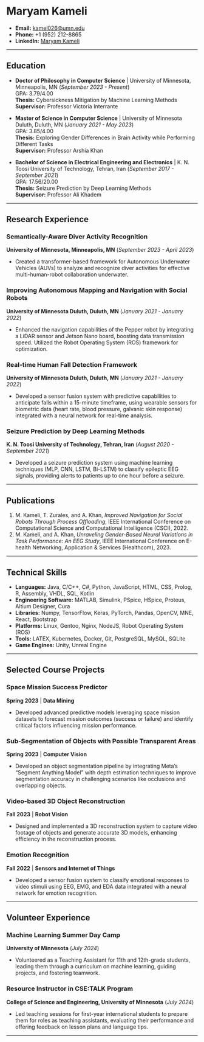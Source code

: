 # Maryam Kameli

- **Email:** [kamel026@umn.edu](mailto:kamel026@umn.edu)
- **Phone:** +1 (952) 212-8865
- **LinkedIn:** [Maryam Kameli](https://www.linkedin.com/in/maryam-kameli)

---

## **Education**
- **Doctor of Philosophy in Computer Science** | University of Minnesota, Minneapolis, MN (_September 2023 - Present_)  
  GPA: 3.79/4.00  
  **Thesis:** Cybersickness Mitigation by Machine Learning Methods  
  **Supervisor:** Professor Victoria Interrante

- **Master of Science in Computer Science** | University of Minnesota Duluth, Duluth, MN (_January 2021 - May 2023_)  
  GPA: 3.85/4.00  
  **Thesis:** Exploring Gender Differences in Brain Activity while Performing Different Tasks  
  **Supervisor:** Professor Arshia Khan

- **Bachelor of Science in Electrical Engineering and Electronics** | K. N. Toosi University of Technology, Tehran, Iran (_September 2017 - September 2021_)  
  GPA: 17.56/20.00  
  **Thesis:** Seizure Prediction by Deep Learning Methods  
  **Supervisor:** Professor Ali Khadem

---

## **Research Experience**

### **Semantically-Aware Diver Activity Recognition**  
**University of Minnesota, Minneapolis, MN** (_September 2023 - April 2023_)  
- Created a transformer-based framework for Autonomous Underwater Vehicles (AUVs) to analyze and recognize diver activities for effective multi-human-robot collaboration underwater.

### **Improving Autonomous Mapping and Navigation with Social Robots**  
**University of Minnesota Duluth, Duluth, MN** (_January 2021 - January 2022_)  
- Enhanced the navigation capabilities of the Pepper robot by integrating a LiDAR sensor and Jetson Nano board, boosting data transmission speed. Utilized the Robot Operating System (ROS) framework for optimization.

### **Real-time Human Fall Detection Framework**  
**University of Minnesota Duluth, Duluth, MN** (_January 2021 - January 2022_)  
- Developed a sensor fusion system with predictive capabilities to anticipate falls within a 15-minute timeframe, using wearable sensors for biometric data (heart rate, blood pressure, galvanic skin response) integrated with a neural network for real-time analysis.

### **Seizure Prediction by Deep Learning Methods**  
**K. N. Toosi University of Technology, Tehran, Iran** (_August 2020 - September 2021_)  
- Developed a seizure prediction system using machine learning techniques (MLP, CNN, LSTM, Bi-LSTM) to classify epileptic EEG signals, providing alerts to patients up to one hour before a seizure.

---

## **Publications**
1. M. Kameli, T. Zurales, and A. Khan, *Improved Navigation for Social Robots Through Process Offloading*, IEEE International Conference on Computational Science and Computational Intelligence (CSCI), 2022.
2. M. Kameli, and A. Khan, *Unraveling Gender-Based Neural Variations in Task Performance: An EEG Study*, IEEE International Conference on E-health Networking, Application & Services (Healthcom), 2023.

---

## **Technical Skills**
- **Languages:** Java, C/C++, C#, Python, JavaScript, HTML, CSS, Prolog, R, Assembly, VHDL, SQL, Kotlin
- **Engineering Software:** MATLAB, Simulink, PSpice, HSpice, Proteus, Altium Designer, Cura
- **Libraries:** Numpy, TensorFlow, Keras, PyTorch, Pandas, OpenCV, MNE, React, Bootstrap
- **Platforms:** Linux, Gentoo, Nginx, NodeJS, Robot Operating System (ROS)
- **Tools:** LATEX, Kubernetes, Docker, Git, PostgreSQL, MySQL, SQLite
- **Game Engines:** Unity, Unreal Engine

---

## **Selected Course Projects**

### **Space Mission Success Predictor**  
**Spring 2023** | **Data Mining**  
- Developed advanced predictive models leveraging space mission datasets to forecast mission outcomes (success or failure) and identify critical factors influencing mission performance.

### **Sub-Segmentation of Objects with Possible Transparent Areas**  
**Spring 2023** | **Computer Vision**  
- Developed an object segmentation pipeline by integrating Meta’s “Segment Anything Model” with depth estimation techniques to improve segmentation accuracy in challenging scenarios like occlusions and overlapping objects.

### **Video-based 3D Object Reconstruction**  
**Fall 2023** | **Robot Vision**  
- Designed and implemented a 3D reconstruction system to capture video footage of objects and generate accurate 3D models, enhancing efficiency in the reconstruction process.

### **Emotion Recognition**  
**Fall 2022** | **Sensors and Internet of Things**  
- Developed a sensor fusion system to classify emotional responses to video stimuli using EEG, EMG, and EDA data integrated with a neural network for emotion recognition.

---

## **Volunteer Experience**

### **Machine Learning Summer Day Camp**  
**University of Minnesota** (_July 2024_)  
- Volunteered as a Teaching Assistant for 11th and 12th-grade students, leading them through a curriculum on machine learning, guiding projects, and fostering teamwork.

### **Resource Instructor in CSE:TALK Program**  
**College of Science and Engineering, University of Minnesota** (_July 2024_)  
- Led teaching sessions for first-year international students to prepare them for roles as teaching assistants, evaluating their performance and offering feedback on lesson plans and language tips.

---

